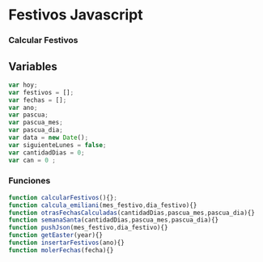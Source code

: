 

# Festivos Javascript

### Calcular Festivos

## Variables

```Javascript
var hoy;
var festivos = [];
var fechas = [];
var ano;
var pascua;
var pascua_mes;
var pascua_dia;
var data = new Date();
var siguienteLunes = false;
var cantidadDias = 0;
var can = 0 ;
```
### Funciones

```Javascript
function calcularFestivos(){};
function calcula_emiliani(mes_festivo,dia_festivo){}
function otrasFechasCalculadas(cantidadDias,pascua_mes,pascua_dia){}
function semanaSanta(cantidadDias,pascua_mes,pascua_dia){}
function pushJson(mes_festivo,dia_festivo){}
function getEaster(year){}
function insertarFestivos(ano){}
function molerFechas(fecha){}
```

